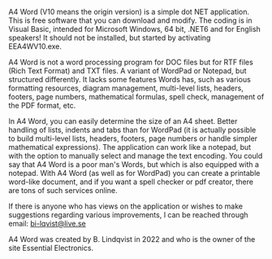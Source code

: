 A4 Word (V10 means the origin version) is a simple dot NET application. This is free software that you can download and modify. The coding is in Visual Basic, intended for Microsoft Windows, 64 bit, .NET6 and for English speakers! It should not be installed, but started by activating EEA4WV10.exe.

A4 Word is not a word processing program for DOC files but for RTF files (Rich Text Format) and TXT files. A variant of WordPad or Notepad, but structured differently. It lacks some features Words has, such as various formatting resources, diagram management, multi-level lists, headers, footers, page numbers, mathematical formulas, spell check, management of the PDF format, etc.

In A4 Word, you can easily determine the size of an A4 sheet. Better handling of lists, indents and tabs than for WordPad (it is actually possible to build multi-level lists, headers, footers, page numbers or handle simpler mathematical expressions). The application can work like a notepad, but with the option to manually select and manage the text encoding. You could say that A4 Word is a poor man's Words, but which is also equipped with a notepad. With A4 Word (as well as for WordPad) you can create a printable word-like document, and if you want a spell checker or pdf creator, there are tons of such services online.

If there is anyone who has views on the application or wishes to make suggestions regarding various improvements, I can be reached through email: bi-lqvist@live.se

A4 Word was created by B. Lindqvist in 2022 and who is the owner of the site Essential Electronics.
